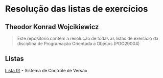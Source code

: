 # Resolução das listas de exercícios
## Theodor Konrad Wojcikiewicz
>Este repositório contém a resolução de todas as listas de exercício da disciplina de Programação Orientada a Objetos (POO29004)

## Listas

[Lista 01](https://github.com/theodorkw/lista-01/tree/main/lista-01) - Sistema de Controle de Versão 
